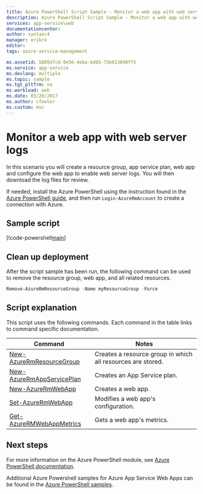 ```yaml
---
title: Azure PowerShell Script Sample - Monitor a web app with web server logs | Microsoft Docs
description: Azure PowerShell Script Sample - Monitor a web app with web server logs
services: app-service\web
documentationcenter: 
author: syntaxc4
manager: erikre
editor: 
tags: azure-service-management

ms.assetid: 5805d7cd-9e56-4eba-bd85-75b013690ff5
ms.service: app-service
ms.devlang: multiple
ms.topic: sample
ms.tgt_pltfrm: na
ms.workload: web
ms.date: 03/20/2017
ms.author: cfowler
ms.custom: mvc
---
```


# Monitor a web app with web server logs

In this scenario you will create a resource group, app service plan, web app and configure the web app to enable web server logs. You will then download the log files for review.

If needed, install the Azure PowerShell using the instruction found in the [Azure PowerShell guide](/powershell/azure/overview), and then run `Login-AzureRmAccount` to create a connection with Azure.

## Sample script

[!code-powershell[main](../../../powershell_scripts/app-service/monitor-with-logs/monitor-with-logs.ps1 "Monitor a web app with web server logs")]

## Clean up deployment 

After the script sample has been run, the following command can be used to remove the resource group, web app, and all related resources.

```powershell
Remove-AzureRmResourceGroup -Name myResourceGroup -Force
```

## Script explanation

This script uses the following commands. Each command in the table links to command specific documentation.

| Command | Notes |
|---|---|
| [New-AzureRmResourceGroup](/powershell/module/azurerm.resources/new-azurermresourcegroup) | Creates a resource group in which all resources are stored. |
| [New-AzureRmAppServicePlan](/powershell/module/azurerm.websites/new-azurermappserviceplan) | Creates an App Service plan. |
| [New-AzureRmWebApp](/powershell/module/azurerm.websites/new-azurermwebapp) | Creates a web app. |
| [Set-AzureRmWebApp](/powershell/module/azurerm.websites/set-azurermwebapp) | Modifies a web app's configuration. |
| [Get-AzureRMWebAppMetrics](/powershell/module/azurerm.websites/get-azurermwebappmetrics) | Gets a web app's metrics. |

## Next steps

For more information on the Azure PowerShell module, see [Azure PowerShell documentation](/powershell/azure/overview).

Additional Azure Powershell samples for Azure App Service Web Apps can be found in the [Azure PowerShell samples](../app-service-powershell-samples.md).

